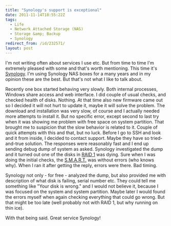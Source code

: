 ```yaml
---
title: "Synology's support is exceptional"
date: 2011-11-14T18:55:22Z
tags:
  - Life
  - Network Attached Storage (NAS)
  - Storage &amp; Backup
  - Synology
redirect_from: /id/232571/
layout: post
---
```

I'm not writing often about services I use etc. But from time to time I'm extremely pleased with some and that's worth mentioning. This time it's [Synology][1]. I'm using Synology NAS boxes for a many years and in my opinion these are the best. But that's not what I like to talk about.

Recently one box started behaving very slowly. Both internal processes, Windows share access and web interface. I did couple of usual checks, and checked health of disks. Nothing. At that time also new firmware came out so I decided it will not hurt to update it, maybe it will solve the problem. The download and installation was very slow, of course and I actually needed more attempts to install it. But no specific error, except second to last try when it was showing me problem with free space on system partition. That brought me to suspicion that the slow behavior is related to it. Couple of quick attempts with this and that, but no luck. Before I go to SSH and look and it from inside, I decided to contact support. Maybe they have so tried-and-true solution. The responses were reasonably fast and I end up sending debug dump of system as asked. Synology investigated the dump and it turned out one of the disks in [RAID 1][2] was dying. Sure when I was doing the initial checks, the [S.M.A.R.T.][3] was without errors (who knows why). When I ran it after getting the reply, errors were there. Bad timing.

Synology not only - for free - analyzed the dump, but also provided me with description of what disk is failing, serial number etc. They could tell me something like "Your disk is wrong." and I would not believe it, because I was focused on the system and system partition. Maybe later I would found the errors myself when again checking everything that could go wrong. But that might be too late (well probably not with RAID 1, but why running on thin ice).

With that being said. Great service Synology!

[1]: http://www.synology.com
[2]: http://en.wikipedia.org/wiki/Standard_RAID_levels#RAID_1
[3]: http://en.wikipedia.org/wiki/S.M.A.R.T.